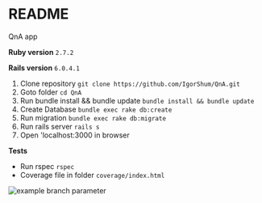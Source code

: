 # README

QnA app

**Ruby version**
``2.7.2``

**Rails version**
``6.0.4.1``

1. Clone repository
  ``git clone https://github.com/IgorShum/QnA.git``
2. Goto folder
  ``cd QnA``
3. Run bundle install && bundle update
  ``bundle install && bundle update``
4. Create Database
  ``bundle exec rake db:create``
5. Run migration
  ``bundle exec rake db:migrate``
6. Run rails server
  ``rails s``
7. Open 'localhost:3000 in browser


**Tests**
* Run rspec
   ``rspec``
* Coverage file in folder
  ``coverage/index.html``

![example branch parameter](https://github.com/github/docs/actions/workflows/main.yml/badge.svg?branch=feature-1)
